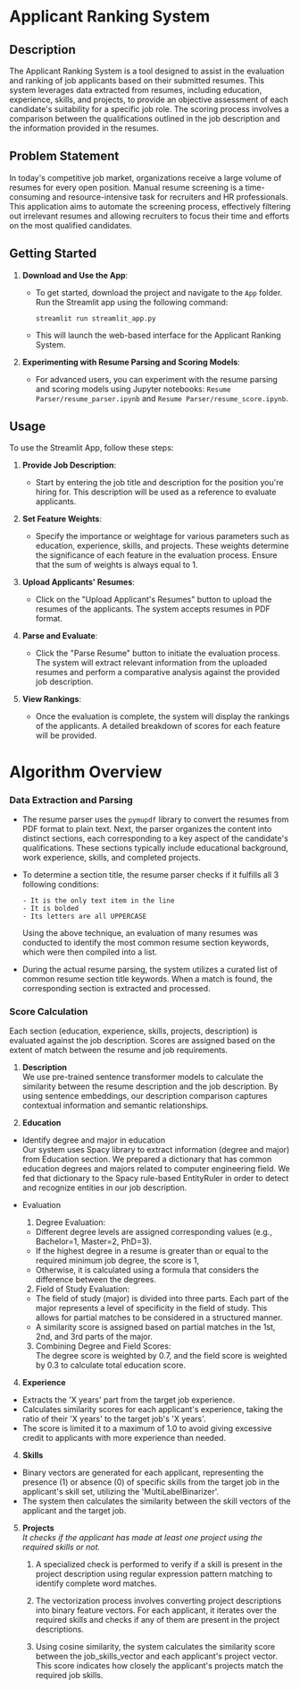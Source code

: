 # Applicant Ranking System

## Description

The Applicant Ranking System is a tool designed to assist in the evaluation and ranking of job applicants based on their submitted resumes. This system leverages data extracted from resumes, including education, experience, skills, and projects, to provide an objective assessment of each candidate's suitability for a specific job role. The scoring process involves a comparison between the qualifications outlined in the job description and the information provided in the resumes.

## Problem Statement

In today's competitive job market, organizations receive a large volume of resumes for every open position. Manual resume screening is a time-consuming and resource-intensive task for recruiters and HR professionals.
This application aims to automate the screening process, effectively filtering out irrelevant resumes and allowing recruiters to focus their time and efforts on the most qualified candidates.

## Getting Started

1. **Download and Use the App**:

   - To get started, download the project and navigate to the `App` folder. Run the Streamlit app using the following command:
     ```
     streamlit run streamlit_app.py
     ```
   - This will launch the web-based interface for the Applicant Ranking System.

2. **Experimenting with Resume Parsing and Scoring Models**:

   - For advanced users, you can experiment with the resume parsing and scoring models using Jupyter notebooks: `Resume Parser/resume_parser.ipynb` and `Resume Parser/resume_score.ipynb`.


## Usage

To use the Streamlit App, follow these steps:

1. **Provide Job Description**:

   - Start by entering the job title and description for the position you're hiring for. This description will be used as a reference to evaluate applicants.

2. **Set Feature Weights**:

   - Specify the importance or weightage for various parameters such as education, experience, skills, and projects. These weights determine the significance of each feature in the evaluation process. Ensure that the sum of weights is always equal to 1.

3. **Upload Applicants' Resumes**:

   - Click on the "Upload Applicant's Resumes" button to upload the resumes of the applicants. The system accepts resumes in PDF format.

4. **Parse and Evaluate**:

   - Click the "Parse Resume" button to initiate the evaluation process. The system will extract relevant information from the uploaded resumes and perform a comparative analysis against the provided job description.

5. **View Rankings**:
   - Once the evaluation is complete, the system will display the rankings of the applicants. A detailed breakdown of scores for each feature will be provided.

# Algorithm Overview

### Data Extraction and Parsing

- The resume parser uses the `pymupdf` library to convert the resumes from PDF format to plain text. Next, the parser organizes the content into distinct sections, each corresponding to a key aspect of the candidate's qualifications. These sections typically include educational background, work experience, skills, and completed projects.

- To determine a section title, the resume parser checks if it fulfills all 3 following conditions:

      - It is the only text item in the line
      - It is bolded
      - Its letters are all UPPERCASE

  Using the above technique, an evaluation of many resumes was conducted to identify the most common resume section keywords, which were then compiled into a list.

- During the actual resume parsing, the system utilizes a curated list of common resume section title keywords. When a match is found, the corresponding section is extracted and processed.

### Score Calculation

Each section (education, experience, skills, projects, description) is evaluated against the job description. Scores are assigned based on the extent of match between the resume and job requirements.

1. **Description**  
We use pre-trained sentence transformer models to calculate the similarity between the resume description and the job description.
By using sentence embeddings, our description comparison captures contextual information and semantic relationships.

2. **Education**

- Identify degree and major in education  
  Our system uses Spacy library to extract information (degree and major) from Education section. We prepared a dictionary that has common education degrees and majors related to computer engineering field. We fed that dictionary to the Spacy rule-based EntityRuler in order to detect and recognize entities in our job description.
- Evaluation

    1. Degree Evaluation:

    - Different degree levels are assigned corresponding values (e.g., Bachelor=1, Master=2, PhD=3).
    - If the highest degree in a resume is greater than or equal to the required minimum job degree, the score is 1,
    - Otherwise, it is calculated using a formula that considers the difference between the degrees.

    2. Field of Study Evaluation:

    - The field of study (major) is divided into three parts. Each part of the major represents a level of specificity in the field of study. This allows for partial matches to be considered in a structured manner.
    - A similarity score is assigned based on partial matches in the 1st, 2nd, and 3rd parts of the major.

    3. Combining Degree and Field Scores:  
       The degree score is weighted by 0.7, and the field score is weighted by 0.3 to calculate total education score.

4. **Experience**

- Extracts the 'X years' part from the target job experience.
- Calculates similarity scores for each applicant's experience, taking the ratio of their 'X years' to the target job's 'X years'.
- The score is limited it to a maximum of 1.0 to avoid giving excessive credit to applicants with more experience than needed.

4. **Skills**

- Binary vectors are generated for each applicant, representing the presence (1) or absence (0) of specific skills from the target job in the applicant's skill set, utilizing the 'MultiLabelBinarizer'.
- The system then calculates the similarity between the skill vectors of the applicant and the target job.

5.  **Projects**  
    _It checks if the applicant has made at least one project using the required skills or not._

    1. A specialized check is performed to verify if a skill is present in the project description using regular expression pattern matching to identify complete word matches.

    2. The vectorization process involves converting project descriptions into binary feature vectors. For each applicant, it iterates over the required skills and checks if any of them are present in the project descriptions.

    3. Using cosine similarity, the system calculates the similarity score between the job_skills_vector and each applicant's project vector. This score indicates how closely the applicant's projects match the required job skills.
